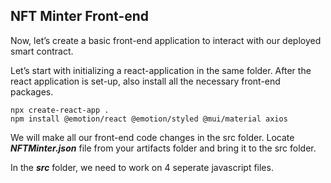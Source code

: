 ##  NFT Minter Front-end

Now, let’s create a basic front-end application to interact with our deployed smart contract. 

Let’s start with initializing a react-application in the same folder. After the react application is set-up, also install all the necessary front-end packages.

```
npx create-react-app .
npm install @emotion/react @emotion/styled @mui/material axios

```

We will make all our front-end code changes in the src folder. Locate ***NFTMinter.json*** file from your artifacts folder and bring it to the src folder.

In the ***src*** folder, we need to work on 4 seperate javascript files.